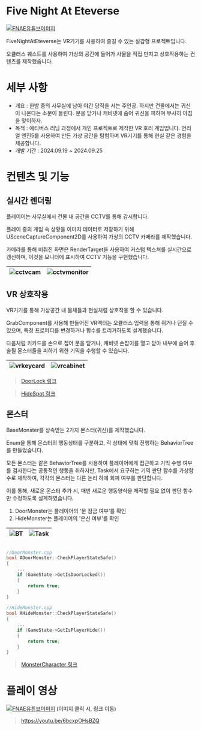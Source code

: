 
# Five Night At Eteverse

[![FNAE유튜브이미지](http://img.youtube.com/vi/6bcxpOHsBZQ/0.jpg)](https://youtu.be/6bcxpOHsBZQ)

FiveNightAtEteverse는 VR기기를 사용하여 즐길 수 있는 실감형 프로젝트입니다.

오큘러스 퀘스트를 사용하여 가상의 공간에 들어가 사물을 직접 만지고 상호작용하는 컨텐츠를 제작했습니다.


# 세부 사항

- 개요 : 한밤 중의 사무실에 남아 야간 당직을 서는 주인공. 하지만 건물에서는 귀신이 나온다는 소문이 들린다. 문을 닫거나 캐비넷에 숨어 귀신을 피하며 무사히 아침을 맞이하자.
- 목적 : 에티버스 러닝 과정에서 개인 프로젝트로 제작한 VR 호러 게임입니다. 언리얼 엔진5를 사용하여 만든 가상 공간을 탐험하며 VR기기를 통해 현실 같은 경험을 제공합니다.
- 개발 기간 : 2024.09.19 ~ 2024.09.25


# 컨텐츠 및 기능

## 실시간 렌더링

플레이어는 사무실에서 건물 내 공간을 CCTV를 통해 감시합니다.

플레이 중의 게임 속 상황을 이미지 데이터로 저장하기 위해 USceneCaptureComponent2D를 사용하여 가상의 CCTV 카메라를 제작했습니다.

카메라를 통해 비춰진 화면은 RenderTarget을 사용하여 커스텀 텍스쳐를 실시간으로 갱신하며, 이것을 모니터에 표시하여 CCTV 기능을 구현했습니다.

![cctvcam](https://github.com/user-attachments/assets/5a7d5e23-6c58-4c19-bb9f-25894ad06108) |![cctvmonitor](https://github.com/user-attachments/assets/a6ee6687-d9df-46e0-bf02-3ddb1854b051)
--- | --- | 


## VR 상호작용

VR기기를 통해 가상공간 내 물체들과 현실처럼 상호작용 할 수 있습니다.

GrabComponent를 사용해 만들어진 VR액터는 오큘러스 입력을 통해 쥐거나 던질 수 있으며, 특정 프로퍼티를 변경하거나 함수를 트리거하도록 설계했습니다.

다음처럼 키카드를 손으로 집어 문을 닫거나, 캐비넷 손잡이를 열고 닫아 내부에 숨어 후술될 몬스터들을 피하기 위한 기믹을 수행할 수 있습니다.

![vrkeycard](https://github.com/user-attachments/assets/91dd5518-0229-42de-ba95-2c88ffaadd88) |![vrcabinet](https://github.com/user-attachments/assets/e6c522fb-3b4f-4e79-88bb-5497c5b019ad)
--- | --- | 
> [DoorLock 링크](https://www.notion.so/DoorLock-ce6f06ab975e49c4ac7f6ee7f841d85c?pvs=21)

> [HideSpot 링크](https://www.notion.so/HideSpot-f6d1b345f6a747f8997678ba02220291?pvs=21)
    
## 몬스터

BaseMonster를 상속받는 2가지 몬스터(귀신)를 제작했습니다.

Enum을 통해 몬스터의 행동상태를 구분하고, 각 상태에 맞춰 진행하는 BehaviorTree를 만들었습니다.

모든 몬스터는 같은 BehaviorTree를 사용하여 플레이어에게 접근하고 기믹 수행 여부를 검사한다는 공통적인 행동을 취하지만, Task에서 요구하는 기믹 판단 함수를 가상함수로 제작하여, 각각의 몬스터는 다른 논리 하에 회피 여부를 판단합니다.

이를 통해, 새로운 몬스터 추가 시, 매번 새로운 행동양식을 제작할 필요 없이 판단 함수만 수정하도록 설계하였습니다.

1. DoorMonster는 플레이어의 '문 잠금 여부'를 확인
2. HideMonster는 플레이어의 '은신 여부'를 확인

![BT](https://github.com/user-attachments/assets/bf457bf1-6b4e-437b-828f-04185dc7a661) |![Task](https://github.com/user-attachments/assets/281998a5-022c-4802-93e8-5b637ee6d1b7)
--- | --- | 

```cpp

//DoorMonster.cpp
bool ADoorMonster::CheckPlayerStateSafe()
{	
	...
	if (GameState->GetIsDoorLocked())
	{
		return true;
	}
}

//HideMonster.cpp
bool AHideMonster::CheckPlayerStateSafe()
{
	...
	if (GameState->GetIsPlayerHide())
	{
		return true;
	}
}
```
    
>[MonsterCharacter 링크](https://www.notion.so/MonsterCharacter-42ce0f29748d40c0b5d1ef7f6a82d1be?pvs=21)


# 플레이 영상

[![FNAE유튜브이미지](http://img.youtube.com/vi/6bcxpOHsBZQ/0.jpg)](https://youtu.be/6bcxpOHsBZQ)
(이미지 클릭 시, 링크 이동)
> https://youtu.be/6bcxpOHsBZQ
